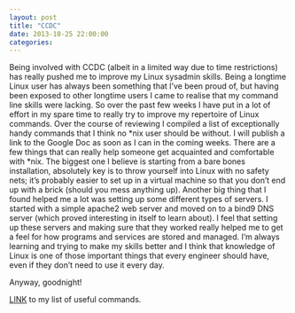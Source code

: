 ```yaml
---
layout: post
title: "CCDC"
date: 2013-10-25 22:00:00
categories:
---
```


Being involved with CCDC (albeit in a limited way due to time restrictions) has really pushed me to improve my Linux sysadmin skills. Being a longtime Linux user has always been something that I’ve been proud of, but having been exposed to other longtime users I came to realise that my command line skills were lacking. So over the past few weeks I have put in a lot of effort in my spare time to really try to improve my repertoire of Linux commands. Over the course of reviewing I compiled a list of exceptionally handy commands that I think no *nix user should be without. I will publish a link to the Google Doc as soon as I can in the coming weeks. There are a few things that can really help someone get acquainted and comfortable with *nix. The biggest one I believe is starting from a bare bones installation, absolutely key is to throw yourself into Linux with no safety nets; it’s probably easier to set up in a virtual machine so that you don’t end up with a brick (should you mess anything up). Another big thing that I found helped me a lot was setting up some different types of servers. I started with a simple apache2 web server and moved on to a bind9 DNS server (which proved interesting in itself to learn about). I feel that setting up these servers and making sure that they worked really helped me to get a feel for how programs and services are stored and managed. I’m always learning and trying to make my skills better and I think that knowledge of Linux is one of those important things that every engineer should have, even if they don’t need to use it every day.

Anyway, goodnight!

[LINK][commands] to my list of useful commands.

[commands]: https://docs.google.com/document/d/1ixf1NNwUzVHnuoB5rtmiG7NeqFSzcT0afIT6mOcKnDQ/edit